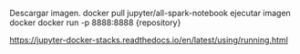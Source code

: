 Descargar imagen.
 docker pull jupyter/all-spark-notebook
 ejecutar imagen docker 
docker run -p 8888:8888 {repository}








https://jupyter-docker-stacks.readthedocs.io/en/latest/using/running.html
